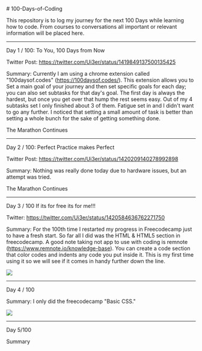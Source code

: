 <p># 100-Days-of-Coding</p>
<p>This repository is to log my journey for the next 100 Days while learning how to code. From courses to conversations all important or relevant information will be placed here. </p>
<hr>
Day 1 / 100: To You, 100 Days from Now

Twitter Post: https://twitter.com/Ui3er/status/1419849137500135425

Summary: Currently I am using a chrome extension called "100daysof.codes" (https://100daysof.codes/). This extension allows you to Set a main goal of your journey and then set              specific goals for each day; you can also set subtasks for that day's goal. The first day is always the hardest, but once you get over that hump the rest seems easy. Out          of my 4 subtasks set I only finished about 3 of them. Fatigue set in and I didn't want to go any further. I noticed that setting a small amount of task is better than              setting a whole bunch for the sake of getting something done. 

The Marathon Continues
<hr>
Day 2 / 100: Perfect Practice makes Perfect

Twitter Post: https://twitter.com/Ui3er/status/1420209140278992898

Summary: Nothing was really done today due to hardware issues, but an attempt was tried.

The Marathon Continues
<hr>
Day 3 / 100 If its for free its for me!!!

Twitter: https://twitter.com/Ui3er/status/1420584636762271750

Summary: For the 100th time I restarted my progress in Freecodecamp just to have a fresh start. So far all I did was the HTML & HTML5 section in freecodecamp. A good note taking          not app to use with coding is remnote (https://www.remnote.io/knowledge-base). You can create a code section that color codes and indents any code you put inside it.            This is my first time using it so we will see if it comes in handy further down the line.

<img src="https://user-images.githubusercontent.com/28234609/127427084-f11c8bcc-8986-41a3-95be-f4642908159d.png">
<hr>
Day 4 / 100 

Summary: I only did the freecodecamp "Basic CSS."

<img src="https://user-images.githubusercontent.com/28234609/127589580-f9f5a770-15bf-43a8-a20f-7633cecfd2c8.png">
<hr>
<p> Day 5/100</p>
<p> Summary </p>



